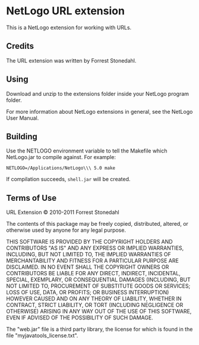 # NetLogo URL extension

This is a NetLogo extension for working with URLs.

## Credits

The URL extension was written by Forrest Stonedahl.

## Using

Download and unzip to the extensions folder inside your NetLogo program folder.

For more information about NetLogo extensions in general, see the NetLogo User Manual.

## Building

Use the NETLOGO environment variable to tell the Makefile which NetLogo.jar to compile against.  For example:

    NETLOGO=/Applications/NetLogo\\\ 5.0 make

If compilation succeeds, `shell.jar` will be created.

## Terms of Use

URL Extension © 2010-2011 Forrest Stonedahl

The contents of this package may be freely copied, distributed, altered, or otherwise used by anyone for any legal purpose.

THIS SOFTWARE IS PROVIDED BY THE COPYRIGHT HOLDERS AND CONTRIBUTORS "AS IS" AND ANY EXPRESS OR IMPLIED WARRANTIES, INCLUDING, BUT NOT LIMITED TO, THE IMPLIED WARRANTIES OF MERCHANTABILITY AND FITNESS FOR A PARTICULAR PURPOSE ARE DISCLAIMED.  IN NO EVENT SHALL THE COPYRIGHT OWNERS OR CONTRIBUTORS BE LIABLE FOR ANY DIRECT, INDIRECT, INCIDENTAL, SPECIAL, EXEMPLARY, OR CONSEQUENTIAL DAMAGES (INCLUDING, BUT NOT LIMITED TO, PROCUREMENT OF SUBSTITUTE GOODS OR SERVICES; LOSS OF USE, DATA, OR PROFITS; OR BUSINESS INTERRUPTION) HOWEVER CAUSED AND ON ANY THEORY OF LIABILITY, WHETHER IN CONTRACT, STRICT LIABILITY, OR TORT (INCLUDING NEGLIGENCE OR OTHERWISE) ARISING IN ANY WAY OUT OF THE USE OF THIS SOFTWARE, EVEN IF ADVISED OF THE POSSIBILITY OF SUCH DAMAGE.

The "web.jar" file is a third party library, the license for which is found in the file "myjavatools_license.txt".
